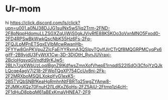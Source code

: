 # Ur-mom
hi
https://click.discord.com/ls/click?upn=u001.a0NJ38DJJG1sulNx5wS1jq2Trm-2FND-2F8pNqpHdomuLLZSGXZqUjWjS0gkJViyRfE88KSKOo3oVxnMNO5Fxod0-2FD4RPSwBkWwkQscNbK55Hz6Fs-2Fq-2FQJLpMPnETSgxEVlbMcwRwanHb-2FYYw8GnPKVpuZZlcFaEiYYRxmA3QSlpvTQyIfJIrCTrQf8MQGRPMCyqPx6gifF-2B9vjdU3FyWtX1Cw-3D-3DjOtH_RynJUVraxj-2BcloHgsvqGVndfd9rKJw5-2BLh7JgXWbUzLoqIBgnZ9IKdfwsZmnXofVhepE1rnqdlS22lSdOj3CfojYzQJkLQcqe4agV7j218-2FWpTQgXP754CcUv8nj-2Fk-2F2MRXboMSQlLXokpYvG1exK5-2B5TVQbSNBfKeaHgRmhnNtFBRTq25wgZYAnw8-2FJMKnXQz70FnuH2l1LdKxZ6oHs-2FZ5AiU-2Ftmp1zi4cH-2F1dHuD8pbqM61aBExKmaVHNEA7-2F9
